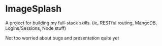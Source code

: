 # ImageSplash

A project for building my full-stack skills. (ie, RESTful routing, MangoDB, Logins/Sessions, Node stuff)

Not too worried about bugs and presentation quite yet
